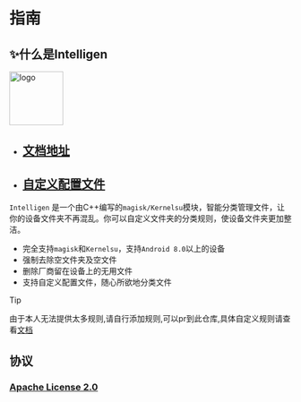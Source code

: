 # 指南

## ✨什么是Intelligen


<img src="https://intelligent.nightrainmilkyway.cn/刻晴.png" style="width: 96px;" alt="logo">

* ## [文档地址](https://intelligent.nightrainmilkyway.cn)

* ## [自定义配置文件](https://intelligent.nightrainmilkyway.cn/demo/)

`Intelligen` 是一个由C++编写的`magisk/Kernelsu`模块，智能分类管理文件，让你的设备文件夹不再混乱。你可以自定义文件夹的分类规则，使设备文件夹更加整洁。

* 完全支持`magisk`和`Kernelsu`，支持`Android 8.0`以上的设备
* 强制去除空文件夹及空文件
* 删除厂商留在设备上的无用文件
* 支持自定义配置文件，随心所欲地分类文件

> [!TIP]
> 由于本人无法提供太多规则,请自行添加规则,可以pr到此仓库,具体自定义规则请查看[文档](https://intelligent.nightrainmilkyway.cn)


## 协议
### [Apache License 2.0](https://github.com/NightRainMilkyWay/intelligent/blob/master/LICENSE)
